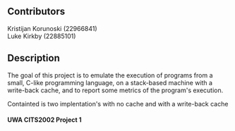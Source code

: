 ## Contributors

Kristijan Korunoski (22966841) <br/>
Luke Kirkby (22885101)

## Description

The goal of this project is to emulate the execution of programs from a small, C-like programming language, on a stack-based machine with a write-back cache, and to report some metrics of the program's execution. <br/>

Containted is two implentation's with no cache and with a write-back cache

#### UWA CITS2002 Project 1
